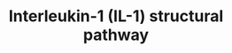 ---
annotations:
- id: PW:0000003
  parent: signaling pathway
  type: Pathway Ontology
  value: signaling pathway
- id: PW:0000883
  parent: regulatory pathway
  type: Pathway Ontology
  value: interleukin-1 signaling pathway
authors:
- Andra
- Mkutmon
- Zari
- Egonw
- MirellaKalafati
- Khanspers
- AlexanderPico
- Eweitz
description: IL-1 signaling pathway reconstructed by combining related pathways and
  information from the literature. This detailed map of IL-1 signaling presents the
  protein-protein interactions and the resulting cellular events. The colored nodes
  represent proteins having experimentally identified 3D structures and the white
  nodes are the proteins without 3D structures. The edges represent protein-protein
  interactions (straight/dashed arrows relate to available/unavailable 3D structures
  of proteins) or associations leading to cellular events such as cell cycle or gene
  expression (dashed arrows beginning with circular heads). doi:10.1371/journal.pcbi.1003470.g002  Pathway
  published in http://www.ploscompbiol.org/article/info%3Adoi%2F10.1371%2Fjournal.pcbi.1003470  Proteins
  on this pathway have targeted assays available via the [https://assays.cancer.gov/available_assays?wp_id=WP2637
  CPTAC Assay Portal].
last-edited: 2021-05-23
organisms:
- Homo sapiens
redirect_from:
- /index.php/Pathway:WP2637
- /instance/WP2637
revision: null
schema-jsonld:
- '@context': https://schema.org/
  '@id': https://wikipathways.github.io/pathways/WP2637.html
  '@type': Dataset
  creator:
    '@type': Organization
    name: WikiPathways
  description: IL-1 signaling pathway reconstructed by combining related pathways
    and information from the literature. This detailed map of IL-1 signaling presents
    the protein-protein interactions and the resulting cellular events. The colored
    nodes represent proteins having experimentally identified 3D structures and the
    white nodes are the proteins without 3D structures. The edges represent protein-protein
    interactions (straight/dashed arrows relate to available/unavailable 3D structures
    of proteins) or associations leading to cellular events such as cell cycle or
    gene expression (dashed arrows beginning with circular heads). doi:10.1371/journal.pcbi.1003470.g002  Pathway
    published in http://www.ploscompbiol.org/article/info%3Adoi%2F10.1371%2Fjournal.pcbi.1003470  Proteins
    on this pathway have targeted assays available via the [https://assays.cancer.gov/available_assays?wp_id=WP2637
    CPTAC Assay Portal].
  keywords:
  - ''
  - ' TAK1'
  - ' etc'
  - ATF2
  - B-defensin2
  - CREB341
  - Cell
  - Cycle
  - ELK1
  - ERK1
  - ERK2
  - HSP27
  - Histone H3
  - IFNalpha/beta
  - IFNg, COX2, iNOS
  - IKKalpha
  - IKKbeta
  - IKKgamma
  - 'IL1,8,6, TNFa, '
  - IL1A
  - IL1B
  - IL1R1
  - IL1RAP
  - IRAK1
  - IRAK2
  - IRAK4
  - IRF7
  - IkapaBalpha
  - IkappaBbeta
  - JNK1
  - JNK2
  - JNK3
  - MAPKAPK2
  - MAPKp38alpha
  - MAPKp38beta
  - MBP
  - MEKK1
  - MEKK3
  - MKK1
  - MKK2
  - MKK3
  - MKK4
  - MKK6
  - MKK7
  - MSK1
  - MYD88
  - Mnk1
  - Mnk2
  - Modification
  - NF-kappaB p105
  - NF-kappaB p50
  - NF-kappaB p65
  - NIK
  - TAB1
  - TAB2
  - TAB3
  - TOLLIP
  - TPL2
  - TRAF6
  - Translation
  - c-Fos
  - c-Jun
  - c-Myc
  - cyclinD1
  - eIF-4E
  - etc.
  license: CC0
  name: Interleukin-1 (IL-1) structural pathway
seo: CreativeWork
title: Interleukin-1 (IL-1) structural pathway
wpid: WP2637
---